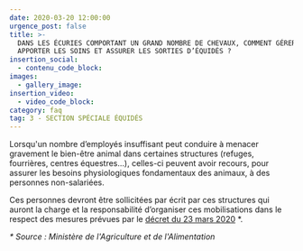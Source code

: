```yaml
---
date: 2020-03-20 12:00:00
urgence_post: false
title: >-
  DANS LES ÉCURIES COMPORTANT UN GRAND NOMBRE DE CHEVAUX, COMMENT GÉRER,
  APPORTER LES SOINS ET ASSURER LES SORTIES D’ÉQUIDÉS ?
insertion_social:
  - contenu_code_block:
images:
  - gallery_image:
insertion_video:
  - video_code_block:
category: faq
tag: 3 - SECTION SPÉCIALE ÉQUIDÉS
---
```


Lorsqu'un nombre d’employ&eacute;s insuffisant peut conduire &agrave; menacer gravement le bien-&ecirc;tre animal dans certaines structures (refuges, fourri&egrave;res, centres &eacute;questres…), celles-ci peuvent avoir recours, pour assurer les besoins physiologiques fondamentaux des animaux, &agrave; des personnes non-salari&eacute;es.&nbsp;

Ces personnes devront &ecirc;tre sollicit&eacute;es par &eacute;crit par ces structures qui auront la charge et la responsabilit&eacute; d’organiser ces mobilisations dans le respect des mesures pr&eacute;vues par le [d&eacute;cret du 23 mars 2020](https://www.legifrance.gouv.fr/affichTexte.do?cidTexte=JORFTEXT000041746694&amp;categorieLien=id) \*.&nbsp;

*\* Source : Minist&egrave;re de l'Agriculture et de l'Alimentation*